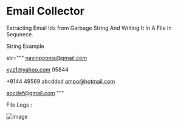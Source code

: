 # Email Collector
  Extracting Email Ids from Garbage String And Writing It In A File In Sequnece.
  
  String Example 
  
  str="""
  navinpoonia@gmail.com
  
  xyz1@yahoo.com 95844
  
  +9144 49569 abcddsd ampo@hotmail.com
  
  abcdef@gmail.com
  """
  
  File Logs :
  
  ![image](https://user-images.githubusercontent.com/85392154/123470634-4e849800-d612-11eb-9917-c55083f0cba7.png)
